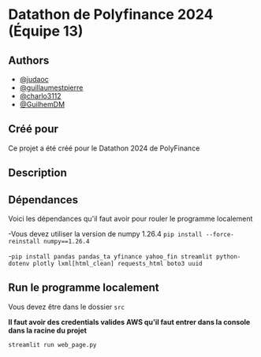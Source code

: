 # Datathon de Polyfinance 2024 (Équipe 13)

## Authors

- [@judaoc](https://github.com/judaoc)
- [@guillaumestpierre](https://github.com/guillaumestpierre)
- [@charlo3112](https://github.com/charlo3112)
- [@GuilhemDM](https://github.com/GuilhemDM)


## Créé pour

Ce projet a été créé pour le Datathon 2024 de PolyFinance

## Description



## Dépendances
Voici les dépendances qu'il faut avoir pour rouler le programme localement


-Vous devez utiliser la version de numpy 1.26.4 
 `pip install --force-reinstall numpy==1.26.4`

-`pip install pandas pandas_ta yfinance yahoo_fin streamlit python-dotenv plotly lxml[html_clean] requests_html boto3 uuid`


## Run le programme localement
Vous devez être dans le dossier `src`

**Il faut avoir des credentials valides AWS qu'il faut entrer dans la console dans la racine du projet**

`streamlit run web_page.py`

